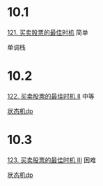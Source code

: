 10.1
=====
[121. 买卖股票的最佳时机](https://leetcode.cn/problems/best-time-to-buy-and-sell-stock/description/ "悬停显示")  简单

单调栈

10.2
=====
[122. 买卖股票的最佳时机 II](https://leetcode.cn/problems/best-time-to-buy-and-sell-stock-ii/description/ "悬停显示")  中等

[状态机dp](https://www.bilibili.com/video/BV1ho4y1W7QK/)

10.3
=====
[123. 买卖股票的最佳时机 III](https://leetcode.cn/problems/best-time-to-buy-and-sell-stock-iii/description/ "悬停显示")  困难

[状态机dp](https://www.bilibili.com/video/BV1ho4y1W7QK/)